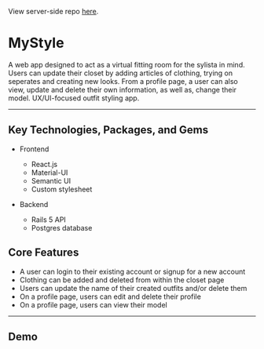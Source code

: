 View server-side repo [here](https://github.com/rsabur/mystyle-server).

# MyStyle

A web app designed to act as a virtual fitting room for the sylista in mind. Users can update their closet by adding articles of clothing, trying on seperates and creating new looks. From a profile page, a user can also view, update and delete their own information, as well as, change their model. UX/UI-focused outfit styling app.
_______________________________________________________________________________________
## Key Technologies, Packages, and Gems

* Frontend
    * React.js
    * Material-UI
    * Semantic UI
    * Custom stylesheet

* Backend
    * Rails 5 API
    * Postgres database

## Core Features
* A user can login to their existing account or signup for a new account
* Clothing can be added and deleted from within the closet page
* Users can update the name of their created outfits and/or delete them 
* On a profile page, users can edit and delete their profile
* On a profile page, users can view their model
_______________________________________________________________________________________

## Demo
